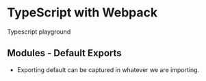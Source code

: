 # TypeScript with Webpack

Typescript playground

## Modules - Default Exports

* Exporting default can be captured in whatever we are importing.